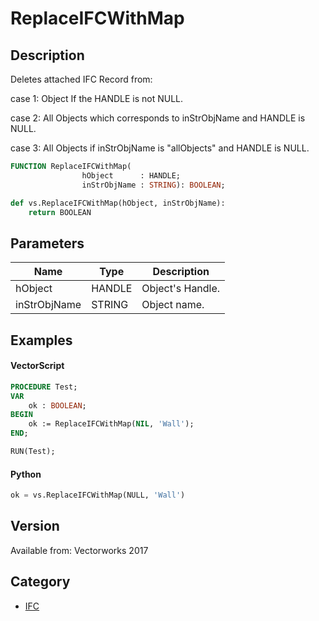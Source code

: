 # ReplaceIFCWithMap

## Description
Deletes attached IFC Record from:

case 1: Object If the HANDLE is not NULL.

case 2: All Objects which corresponds to inStrObjName and HANDLE is NULL.

case 3: All Objects if inStrObjName is "allObjects" and HANDLE is NULL.

```pascal
FUNCTION ReplaceIFCWithMap(
				hObject      : HANDLE;
				inStrObjName : STRING): BOOLEAN;
```

```python
def vs.ReplaceIFCWithMap(hObject, inStrObjName):
    return BOOLEAN
```

## Parameters
|Name|Type|Description|
|---|---|---|
|hObject|HANDLE|Object's Handle.|
|inStrObjName|STRING|Object name.|

## Examples
#### VectorScript ####
```pascal
PROCEDURE Test;
VAR
	ok : BOOLEAN;
BEGIN
	ok := ReplaceIFCWithMap(NIL, 'Wall');
END;

RUN(Test);
```
#### Python ####
```python
ok = vs.ReplaceIFCWithMap(NULL, 'Wall')
```

## Version
Available from: Vectorworks 2017

## Category
* [IFC](../Categories/IFC.md)
